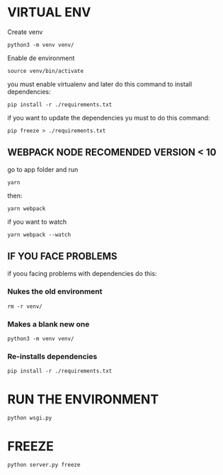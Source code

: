 # VIRTUAL ENV

Create venv

```
python3 -m venv venv/
```

Enable de environment

```
source venv/bin/activate
```

you must enable virtualenv and later do this command to install dependencies:

```
pip install -r ./requirements.txt
```

if you want to update the dependencies yu must to do this command:

```
pip freeze > ./requirements.txt
```

## WEBPACK NODE RECOMENDED VERSION < 10

go to app folder and run

```
yarn
```

then:

```
yarn webpack 
```

if you want to watch

```
yarn webpack --watch
```

## IF YOU FACE PROBLEMS

if yoou facing problems with dependencies do this:

### Nukes the old environment

```
rm -r venv/ 
```

### Makes a blank new one

```
python3 -m venv venv/ 
```

### Re-installs dependencies
```
pip install -r ./requirements.txt 
```
# RUN THE ENVIRONMENT

```
python wsgi.py
```


# FREEZE

```
python server.py freeze
```